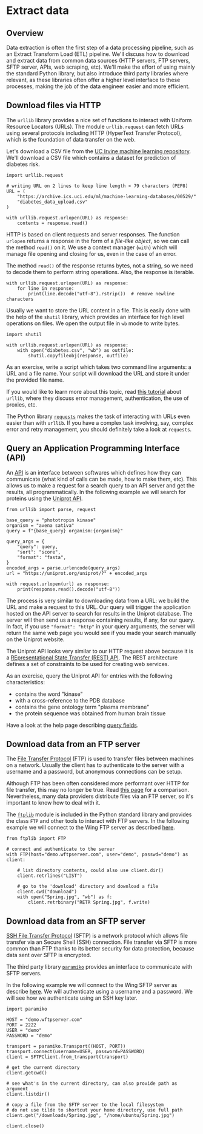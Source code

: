 # Extract data

## Overview

Data extraction is often the first step of a data processing pipeline, such as
an Extract Transform Load (ETL) pipeline. We'll discuss how to download and
extract data from common data sources (HTTP servers, FTP servers, SFTP server,
APIs, web scraping, etc). We'll make the effort of using mainly the standard
Python library, but also introduce third party libraries where relevant, as
these libraries often offer a higher level interface to these processes, making
the job of the data engineer easier and more efficient.

## Download files via HTTP

The `urllib` library provides a nice set of functions to interact with Uniform
Resource Locators (URLs). The module `urllib.request` can fetch URLs using
several protocols including HTTP (HyperText Transfer Protocol), which is the
foundation of data transfer on the web.

Let's download a CSV file from the [UC Irvine machine learning
repository](https://archive.ics.uci.edu/ml/index.php). We'll download a CSV
file which contains a dataset for prediction of diabetes risk.

```
import urllib.request

# writing URL on 2 lines to keep line length < 79 characters (PEP8)
URL = (
    "https://archive.ics.uci.edu/ml/machine-learning-databases/00529/"
    "diabetes_data_upload.csv"
)

with urllib.request.urlopen(URL) as response:
    contents = response.read()
```

HTTP is based on client requests and server responses. The function `urlopen`
returns a response in the form of a *file-like object*, so we can call the
method `read()` on it. We use a context manager (`with`) which will manage file
opening and closing for us, even in the case of an error.

The method `read()` of the response returns bytes, not a string, so we need to
decode them to perform string operations. Also, the response is iterable.

```
with urllib.request.urlopen(URL) as response:
    for line in response:
        print(line.decode("utf-8").rstrip())  # remove newline characters
```

Usually we want to store the URL content in a file. This is easily done with
the help of the `shutil` library, which provides an interface for high level
operations on files. We open the output file in `wb` mode to write bytes.

```
import shutil

with urllib.request.urlopen(URL) as response:
    with open("diabetes.csv", "wb") as outfile:
        shutil.copyfileobj(response, outfile)
```

As an exercise, write a script which takes two command line arguments: a URL
and a file name. Your script will download the URL and store it under the
provided file name.

If you would like to learn more about this topic, read [this
tutorial](https://docs.python.org/3/library/urllib.request.html) about
`urllib`, where they discuss error management, authentication, the use of
proxies, etc.

The Python library [`requests`](https://requests.readthedocs.io/en/master)
makes the task of interacting with URLs even easier than with `urllib`. If you
have a complex task involving, say, complex error and retry management, you should definitely take a look at `requests`.

## Query an Application Programming Interface (API)

An [API](https://en.wikipedia.org/wiki/API) is an interface between softwares
which defines how they can communicate (what kind of calls can be made, how to
make them, etc). This allows us to make a request for a search query to an API
server and get the results, all programmatically. In the following example we
will search for proteins using the [Uniprot
API](https://www.uniprot.org/help/api_queries).

```
from urllib import parse, request

base_query = "phototropin kinase"
organism = "avena sativa"
query = f"{base_query} organism:{organism}"

query_args = {
    "query": query,
    "sort": "score",
    "format": "fasta",
}
encoded_args = parse.urlencode(query_args)
url = "https://uniprot.org/uniprot/?" + encoded_args

with request.urlopen(url) as response:
    print(response.read().decode("utf-8"))
```

The process is very similar to downloading data from a URL: we build the URL
and make a request to this URL. Our query will trigger the application hosted
on the API server to search for results in the Uniprot database. The server
will then send us a response containing results, if any, for our query. In
fact, if you use `"format": "http"` in your query arguments, the server will
return the same web page you would see if you made your search manually on the
Uniprot website.

The Uniprot API looks very similar to our HTTP request above because it is a
[REpresentational State Transfer (REST)
API](https://en.wikipedia.org/wiki/Representational_state_transfer). The REST
architecture defines a set of constraints to be used for creating web services.

As an exercise, query the Uniprot API for entries with the following
characteristics:

* contains the word "kinase"
* with a cross-reference to the PDB database
* contains the gene ontology term "plasma membrane"
* the protein sequence was obtained from human brain tissue

Have a look at the help page describing [query
fields](https://www.uniprot.org/help/query-fields).

## Download data from an FTP server

The [File Transfer
Protocol](https://en.wikipedia.org/wiki/File_Transfer_Protocol) (FTP) is used to transfer files between machines on a network. Usually the client has to authenticate to the server with a username and a password, but anonymous connections can be setup.

Although FTP has been often considered more performant over HTTP for
file transfer, this may no longer be true. Read [this
page](https://daniel.haxx.se/docs/ftp-vs-http.html) for a comparison.
Nevertheless, many data providers distribute files via an FTP server, so it's
important to know how to deal with it.

The [`ftplib`](https://docs.python.org/3/library/ftplib.html) module is included in the Python standard library and provides the class `FTP` and other tools to interact with FTP servers. In the following example we will connect to the Wing FTP server as described
[here](https://www.wftpserver.com/onlinedemo.htm).

```
from ftplib import FTP

# connect and authenticate to the server
with FTP(host="demo.wftpserver.com", user="demo", passwd="demo") as client:

    # list directory contents, could also use client.dir()
    client.retrlines("LIST")

    # go to the 'download' directory and download a file
    client.cwd("download")
    with open("Spring.jpg", "wb") as f:
        client.retrbinary("RETR Spring.jpg", f.write)
```

## Download data from an SFTP server

[SSH File Transfer
Protocol](https://en.wikipedia.org/wiki/SSH_File_Transfer_Protocol) (SFTP) is a
network protocol which allows file transfer via an Secure Shell (SSH)
connection. File transfer via SFTP is more common than FTP thanks to its better
security for data protection, because data sent over SFTP is encrypted.

The third party library [`paramiko`](docs.paramiko.org/en/stable/)
provides an interface to communicate with SFTP servers.

In the following example we will connect to the Wing SFTP server as describe
[here](https://www.wftpserver.com/onlinedemo.htm). We will authenticate using a
username and a password. We will see how we authenticate using an SSH key
later.

```
import paramiko

HOST = "demo.wftpserver.com"
PORT = 2222
USER = "demo"
PASSWORD = "demo"

transport = paramiko.Transport((HOST, PORT))
transport.connect(username=USER, password=PASSWORD)
client = SFTPClient.from_transport(transport)

# get the current directory
client.getcwd()

# see what's in the current directory, can also provide path as argument
client.listdir()

# copy a file from the SFTP server to the local filesystem
# do not use tilde to shortcut your home directory, use full path
client.get("/downloads/Spring.jpg", "/home/ubuntu/Spring.jpg")

client.close()
```
